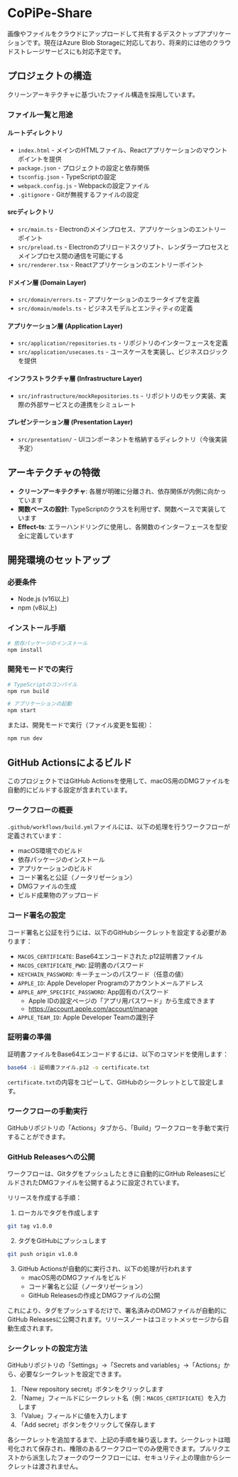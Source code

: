 # CoPiPe-Share

画像やファイルをクラウドにアップロードして共有するデスクトップアプリケーションです。現在はAzure Blob Storageに対応しており、将来的には他のクラウドストレージサービスにも対応予定です。

## プロジェクトの構造

クリーンアーキテクチャに基づいたファイル構造を採用しています。

### ファイル一覧と用途

#### ルートディレクトリ

- `index.html` - メインのHTMLファイル、Reactアプリケーションのマウントポイントを提供
- `package.json` - プロジェクトの設定と依存関係
- `tsconfig.json` - TypeScriptの設定
- `webpack.config.js` - Webpackの設定ファイル
- `.gitignore` - Gitが無視するファイルの設定

#### srcディレクトリ

- `src/main.ts` - Electronのメインプロセス、アプリケーションのエントリーポイント
- `src/preload.ts` - Electronのプリロードスクリプト、レンダラープロセスとメインプロセス間の通信を可能にする
- `src/renderer.tsx` - Reactアプリケーションのエントリーポイント

#### ドメイン層 (Domain Layer)

- `src/domain/errors.ts` - アプリケーションのエラータイプを定義
- `src/domain/models.ts` - ビジネスモデルとエンティティの定義

#### アプリケーション層 (Application Layer)

- `src/application/repositories.ts` - リポジトリのインターフェースを定義
- `src/application/usecases.ts` - ユースケースを実装し、ビジネスロジックを提供

#### インフラストラクチャ層 (Infrastructure Layer)

- `src/infrastructure/mockRepositories.ts` - リポジトリのモック実装、実際の外部サービスとの連携をシミュレート

#### プレゼンテーション層 (Presentation Layer)

- `src/presentation/` - UIコンポーネントを格納するディレクトリ（今後実装予定）

## アーキテクチャの特徴

- **クリーンアーキテクチャ**: 各層が明確に分離され、依存関係が内側に向かっています
- **関数ベースの設計**: TypeScriptのクラスを利用せず、関数ベースで実装しています
- **Effect-ts**: エラーハンドリングに使用し、各関数のインターフェースを型安全に定義しています

## 開発環境のセットアップ

### 必要条件
- Node.js (v16以上)
- npm (v8以上)

### インストール手順

```bash
# 依存パッケージのインストール
npm install
```

### 開発モードでの実行

```bash
# TypeScriptのコンパイル
npm run build

# アプリケーションの起動
npm start
```

または、開発モードで実行（ファイル変更を監視）：

```bash
npm run dev
```

## GitHub Actionsによるビルド

このプロジェクトではGitHub Actionsを使用して、macOS用のDMGファイルを自動的にビルドする設定が含まれています。

### ワークフローの概要

`.github/workflows/build.yml`ファイルには、以下の処理を行うワークフローが定義されています：

- macOS環境でのビルド
- 依存パッケージのインストール
- アプリケーションのビルド
- コード署名と公証（ノータリゼーション）
- DMGファイルの生成
- ビルド成果物のアップロード

### コード署名の設定

コード署名と公証を行うには、以下のGitHubシークレットを設定する必要があります：

- `MACOS_CERTIFICATE`: Base64エンコードされた.p12証明書ファイル
- `MACOS_CERTIFICATE_PWD`: 証明書のパスワード
- `KEYCHAIN_PASSWORD`: キーチェーンのパスワード（任意の値）
- `APPLE_ID`: Apple Developer Programのアカウントメールアドレス
- `APPLE_APP_SPECIFIC_PASSWORD`: App固有のパスワード
  - Apple IDの設定ページの「アプリ用パスワード」から生成できます
  - https://account.apple.com/account/manage
- `APPLE_TEAM_ID`: Apple Developer Teamの識別子

### 証明書の準備

証明書ファイルをBase64エンコードするには、以下のコマンドを使用します：

```bash
base64 -i 証明書ファイル.p12 -o certificate.txt
```

`certificate.txt`の内容をコピーして、GitHubのシークレットとして設定します。

### ワークフローの手動実行

GitHubリポジトリの「Actions」タブから、「Build」ワークフローを手動で実行することができます。

### GitHub Releasesへの公開

ワークフローは、Gitタグをプッシュしたときに自動的にGitHub ReleasesにビルドされたDMGファイルを公開するように設定されています。

リリースを作成する手順：

1. ローカルでタグを作成します

```bash
git tag v1.0.0
```

2. タグをGitHubにプッシュします

```bash
git push origin v1.0.0
```

3. GitHub Actionsが自動的に実行され、以下の処理が行われます
   - macOS用のDMGファイルをビルド
   - コード署名と公証（ノータリゼーション）
   - GitHub Releasesの作成とDMGファイルの公開

これにより、タグをプッシュするだけで、署名済みのDMGファイルが自動的にGitHub Releasesに公開されます。リリースノートはコミットメッセージから自動生成されます。

### シークレットの設定方法

GitHubリポジトリの「Settings」→「Secrets and variables」→「Actions」から、必要なシークレットを設定できます。

1. 「New repository secret」ボタンをクリックします
2. 「Name」フィールドにシークレット名（例：`MACOS_CERTIFICATE`）を入力します
3. 「Value」フィールドに値を入力します
4. 「Add secret」ボタンをクリックして保存します

各シークレットを追加するまで、上記の手順を繰り返します。シークレットは暗号化されて保存され、権限のあるワークフローでのみ使用できます。プルリクエストから派生したフォークのワークフローには、セキュリティ上の理由からシークレットは渡されません。
